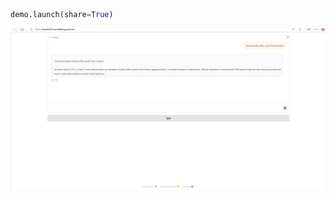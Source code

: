 ``` python
demo.launch(share=True)
```
![alt text](https://github.com/NadaYehia/Chatbot_HR_assistant/blob/main/Demo/gradio_app.png?raw=true)


```python

```
